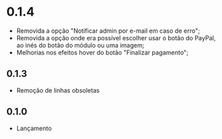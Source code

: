 # 0.1.4
- Removida a opção "Notificar admin por e-mail em caso de erro";
- Removida a opção onde era possível escolher usar o botão do PayPal, ao inés do botão do módulo ou uma imagem;
- Melhorias nos efeitos hover do botão "Finalizar pagamento";

## 0.1.3
- Remoção de linhas obsoletas
 
## 0.1.0
- Lançamento

